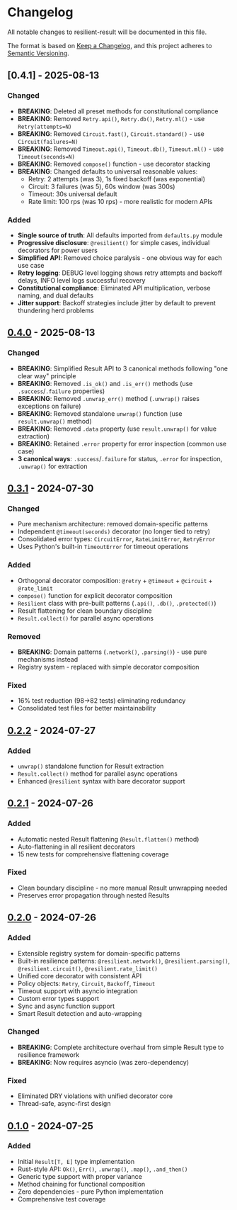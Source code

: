 # Changelog

All notable changes to resilient-result will be documented in this file.

The format is based on [Keep a Changelog](https://keepachangelog.com/en/1.0.0/),
and this project adheres to [Semantic Versioning](https://semver.org/spec/v2.0.0.html).

## [0.4.1] - 2025-08-13

### Changed
- **BREAKING**: Deleted all preset methods for constitutional compliance
- **BREAKING**: Removed `Retry.api()`, `Retry.db()`, `Retry.ml()` - use `Retry(attempts=N)` 
- **BREAKING**: Removed `Circuit.fast()`, `Circuit.standard()` - use `Circuit(failures=N)`
- **BREAKING**: Removed `Timeout.api()`, `Timeout.db()`, `Timeout.ml()` - use `Timeout(seconds=N)`
- **BREAKING**: Removed `compose()` function - use decorator stacking
- **BREAKING**: Changed defaults to universal reasonable values:
  - Retry: 2 attempts (was 3), 1s fixed backoff (was exponential) 
  - Circuit: 3 failures (was 5), 60s window (was 300s)
  - Timeout: 30s universal default
  - Rate limit: 100 rps (was 10 rps) - more realistic for modern APIs

### Added
- **Single source of truth**: All defaults imported from `defaults.py` module
- **Progressive disclosure**: `@resilient()` for simple cases, individual decorators for power users
- **Simplified API**: Removed choice paralysis - one obvious way for each use case
- **Retry logging**: DEBUG level logging shows retry attempts and backoff delays, INFO level logs successful recovery
- **Constitutional compliance**: Eliminated API multiplication, verbose naming, and dual defaults
- **Jitter support**: Backoff strategies include jitter by default to prevent thundering herd problems

## [0.4.0] - 2025-08-13

### Changed
- **BREAKING**: Simplified Result API to 3 canonical methods following "one clear way" principle
- **BREAKING**: Removed `.is_ok()` and `.is_err()` methods (use `.success`/`.failure` properties) 
- **BREAKING**: Removed `.unwrap_err()` method (`.unwrap()` raises exceptions on failure)
- **BREAKING**: Removed standalone `unwrap()` function (use `result.unwrap()` method)
- **BREAKING**: Removed `.data` property (use `result.unwrap()` for value extraction)
- **BREAKING**: Retained `.error` property for error inspection (common use case)
- **3 canonical ways**: `.success`/`.failure` for status, `.error` for inspection, `.unwrap()` for extraction

## [0.3.1] - 2024-07-30

### Changed
- Pure mechanism architecture: removed domain-specific patterns
- Independent `@timeout(seconds)` decorator (no longer tied to retry)
- Consolidated error types: `CircuitError`, `RateLimitError`, `RetryError`
- Uses Python's built-in `TimeoutError` for timeout operations

### Added
- Orthogonal decorator composition: `@retry` + `@timeout` + `@circuit` + `@rate_limit`
- `compose()` function for explicit decorator composition
- `Resilient` class with pre-built patterns (`.api()`, `.db()`, `.protected()`)
- Result flattening for clean boundary discipline
- `Result.collect()` for parallel async operations

### Removed
- **BREAKING**: Domain patterns (`.network()`, `.parsing()`) - use pure mechanisms instead
- Registry system - replaced with simple decorator composition

### Fixed
- 16% test reduction (98→82 tests) eliminating redundancy
- Consolidated test files for better maintainability

## [0.2.2] - 2024-07-27

### Added
- `unwrap()` standalone function for Result extraction
- `Result.collect()` method for parallel async operations  
- Enhanced `@resilient` syntax with bare decorator support

## [0.2.1] - 2024-07-26

### Added
- Automatic nested Result flattening (`Result.flatten()` method)
- Auto-flattening in all resilient decorators
- 15 new tests for comprehensive flattening coverage

### Fixed
- Clean boundary discipline - no more manual Result unwrapping needed
- Preserves error propagation through nested Results

## [0.2.0] - 2024-07-26

### Added
- Extensible registry system for domain-specific patterns
- Built-in resilience patterns: `@resilient.network()`, `@resilient.parsing()`, `@resilient.circuit()`, `@resilient.rate_limit()`
- Unified core decorator with consistent API
- Policy objects: `Retry`, `Circuit`, `Backoff`, `Timeout`
- Timeout support with asyncio integration
- Custom error types support
- Sync and async function support
- Smart Result detection and auto-wrapping

### Changed
- **BREAKING**: Complete architecture overhaul from simple Result type to resilience framework
- **BREAKING**: Now requires asyncio (was zero-dependency)

### Fixed
- Eliminated DRY violations with unified decorator core
- Thread-safe, async-first design

## [0.1.0] - 2024-07-25

### Added
- Initial `Result[T, E]` type implementation
- Rust-style API: `Ok()`, `Err()`, `.unwrap()`, `.map()`, `.and_then()`
- Generic type support with proper variance
- Method chaining for functional composition
- Zero dependencies - pure Python implementation
- Comprehensive test coverage

[0.4.0]: https://github.com/iteebz/resilient-result/compare/v0.3.1...v0.4.0
[0.3.1]: https://github.com/iteebz/resilient-result/compare/v0.2.2...v0.3.1
[0.2.2]: https://github.com/iteebz/resilient-result/compare/v0.2.1...v0.2.2
[0.2.1]: https://github.com/iteebz/resilient-result/compare/v0.2.0...v0.2.1
[0.2.0]: https://github.com/iteebz/resilient-result/compare/v0.1.0...v0.2.0
[0.1.0]: https://github.com/iteebz/resilient-result/releases/tag/v0.1.0